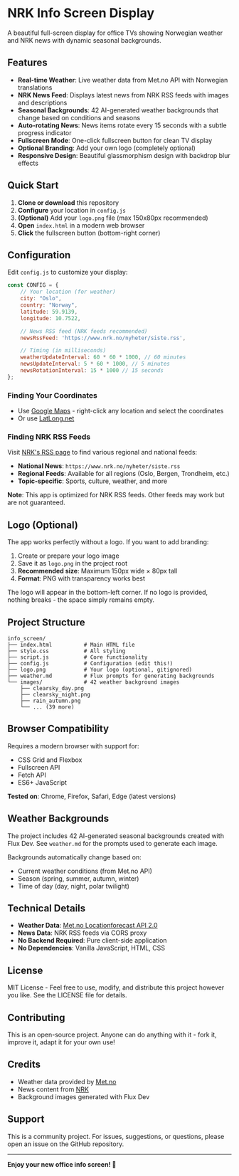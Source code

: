 # NRK Info Screen Display

A beautiful full-screen display for office TVs showing Norwegian weather and NRK news with dynamic seasonal backgrounds.

## Features

- **Real-time Weather**: Live weather data from Met.no API with Norwegian translations
- **NRK News Feed**: Displays latest news from NRK RSS feeds with images and descriptions
- **Seasonal Backgrounds**: 42 AI-generated weather backgrounds that change based on conditions and seasons
- **Auto-rotating News**: News items rotate every 15 seconds with a subtle progress indicator
- **Fullscreen Mode**: One-click fullscreen button for clean TV display
- **Optional Branding**: Add your own logo (completely optional)
- **Responsive Design**: Beautiful glassmorphism design with backdrop blur effects

## Quick Start

1. **Clone or download** this repository
2. **Configure** your location in `config.js`
3. **(Optional)** Add your `logo.png` file (max 150x80px recommended)
4. **Open** `index.html` in a modern web browser
5. **Click** the fullscreen button (bottom-right corner)

## Configuration

Edit `config.js` to customize your display:

```javascript
const CONFIG = {
    // Your location (for weather)
    city: "Oslo",
    country: "Norway",
    latitude: 59.9139,
    longitude: 10.7522,

    // News RSS feed (NRK feeds recommended)
    newsRssFeed: 'https://www.nrk.no/nyheter/siste.rss',

    // Timing (in milliseconds)
    weatherUpdateInterval: 60 * 60 * 1000, // 60 minutes
    newsUpdateInterval: 5 * 60 * 1000, // 5 minutes
    newsRotationInterval: 15 * 1000 // 15 seconds
};
```

### Finding Your Coordinates

- Use [Google Maps](https://www.google.com/maps) - right-click any location and select the coordinates
- Or use [LatLong.net](https://www.latlong.net/)

### Finding NRK RSS Feeds

Visit [NRK's RSS page](https://www.nrk.no/toppsaker.rss) to find various regional and national feeds:

- **National News**: `https://www.nrk.no/nyheter/siste.rss`
- **Regional Feeds**: Available for all regions (Oslo, Bergen, Trondheim, etc.)
- **Topic-specific**: Sports, culture, weather, and more

**Note**: This app is optimized for NRK RSS feeds. Other feeds may work but are not guaranteed.

## Logo (Optional)

The app works perfectly without a logo. If you want to add branding:

1. Create or prepare your logo image
2. Save it as `logo.png` in the project root
3. **Recommended size**: Maximum 150px wide × 80px tall
4. **Format**: PNG with transparency works best

The logo will appear in the bottom-left corner. If no logo is provided, nothing breaks - the space simply remains empty.

## Project Structure

```
info_screen/
├── index.html          # Main HTML file
├── style.css           # All styling
├── script.js           # Core functionality
├── config.js           # Configuration (edit this!)
├── logo.png            # Your logo (optional, gitignored)
├── weather.md          # Flux prompts for generating backgrounds
└── images/             # 42 weather background images
    ├── clearsky_day.png
    ├── clearsky_night.png
    ├── rain_autumn.png
    └── ... (39 more)
```

## Browser Compatibility

Requires a modern browser with support for:
- CSS Grid and Flexbox
- Fullscreen API
- Fetch API
- ES6+ JavaScript

**Tested on**: Chrome, Firefox, Safari, Edge (latest versions)

## Weather Backgrounds

The project includes 42 AI-generated seasonal backgrounds created with Flux Dev. See `weather.md` for the prompts used to generate each image.

Backgrounds automatically change based on:
- Current weather conditions (from Met.no API)
- Season (spring, summer, autumn, winter)
- Time of day (day, night, polar twilight)

## Technical Details

- **Weather Data**: [Met.no Locationforecast API 2.0](https://api.met.no/)
- **News Data**: NRK RSS feeds via CORS proxy
- **No Backend Required**: Pure client-side application
- **No Dependencies**: Vanilla JavaScript, HTML, CSS

## License

MIT License - Feel free to use, modify, and distribute this project however you like. See the LICENSE file for details.

## Contributing

This is an open-source project. Anyone can do anything with it - fork it, improve it, adapt it for your own use!

## Credits

- Weather data provided by [Met.no](https://www.met.no/)
- News content from [NRK](https://www.nrk.no/)
- Background images generated with Flux Dev

## Support

This is a community project. For issues, suggestions, or questions, please open an issue on the GitHub repository.

---

**Enjoy your new office info screen! 🎉**
